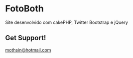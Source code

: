 FotoBoth
=======

Site desenvolvido com cakePHP, Twitter Bootstrap e jQuery

Get Support!
------------

mothsin@hotmail.com
